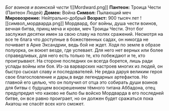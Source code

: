 *Бог воинов и воинской чести*
![[Mordward.png]]
**Пантеон:** Троица Чести (Пантеон Людей)
**Домен:** Война
**Символ:** Пылающий меч
**Мировозрение:** Нейтрально-добрый
**Возраст:** 900 тысяч лет
![[символ_мордварда.png]]
Мордвард, бог войны, душа чести воинов, вечная битва, принц меча и крови, меч Троицы Чести. Этот бог заслужил десятки имен за свою славу на полях сражений. Несмотря на все те блага что доступные в божественных садах, он никогда не почивает в Арке Эксандрии, ведь бой не ждет. Ходя по земле в образе полуорка, он воюет везде, где успевает. Для него нет верных или более справедливых, для него есть только те, кто побеждают и те, кто проигрывают. На стороне последних он всегда борется, лишь ради услады войны или боя. Из-за варварских настроев многих из людей, он быстро сыскал славу и последователей. Не редка даруя великим героя свое благословление и дары,в  виде легендарных артефактов. Но главной его целью, что он получил от отца это собирать души воинов для битвы с будущем воскрешением тёмного титана Аббадона, отец предупредил что каково не было бы войско Мордварда в его последней битве, он все равно проиграет, но он должен будет сражаться пока Акатош не спасёт всех кого сможет.